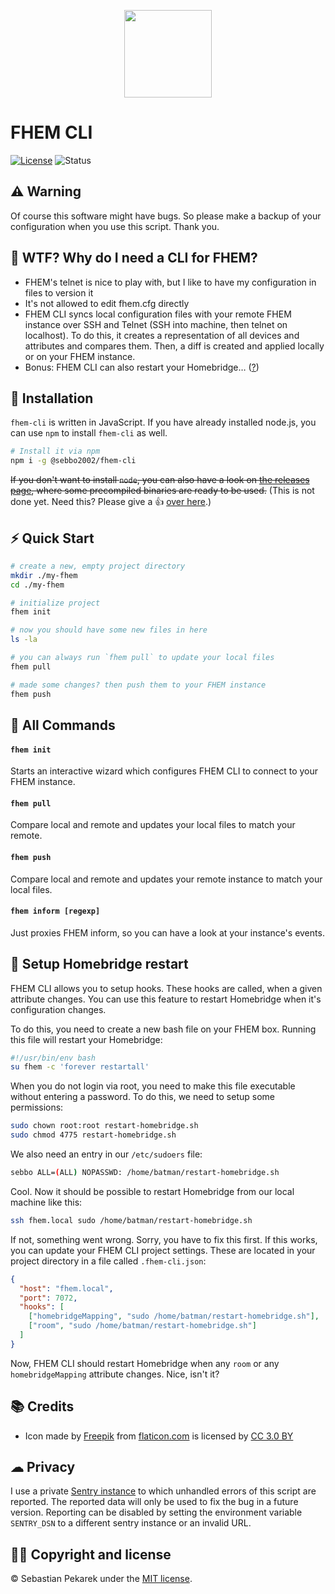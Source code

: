 <p align="center">
  <img width="140" height="140" src="https://d.sebbo.net/tools-NsTkJ9Zqkg.svg">
</p>

# FHEM CLI

[![License](https://img.shields.io/badge/license-MIT-blue.svg?style=flat-square)](LICENSE)
![Status](https://git-badges.sebbo.net/94/master/build)


## ⚠️ Warning
Of course this software might have bugs. So please make a backup of your configuration when you use this script. Thank you.


## 🤨 WTF? Why do I need a CLI for FHEM?
- FHEM's telnet is nice to play with, but I like to have my configuration in files to version it
- It's not allowed to edit fhem.cfg directly
- FHEM CLI syncs local configuration files with your remote FHEM instance over SSH and Telnet (SSH into machine, then telnet on localhost). To do this, it creates a representation of all devices and attributes and compares them. Then, a diff is created and applied locally or on your FHEM instance.
- Bonus: FHEM CLI can also restart your Homebridge… ([?](https://github.com/sebbo2002/fhem-cli#-setup-homebridge-restart))


## 🔧 Installation

`fhem-cli` is written in JavaScript. If you have already installed node.js, you can use `npm` to install `fhem-cli` as well.
```bash
# Install it via npm
npm i -g @sebbo2002/fhem-cli
```

~~If you don't want to install `node`, you can also have a look on [the releases page](https://github.com/sebbo2002/fhem-cli/releases), where some precompiled binaries are ready to be used.~~ (This is not done yet. Need this? Please give a 👍 [over here](https://github.com/sebbo2002/fhem-cli/issues/8).)


## ⚡️ Quick Start

```bash
# create a new, empty project directory
mkdir ./my-fhem
cd ./my-fhem

# initialize project
fhem init

# now you should have some new files in here
ls -la

# you can always run `fhem pull` to update your local files
fhem pull

# made some changes? then push them to your FHEM instance
fhem push
```


## 📑 All Commands

#### `fhem init`
Starts an interactive wizard which configures FHEM CLI to connect to your FHEM instance.

#### `fhem pull`
Compare local and remote and updates your local files to match your remote.

#### `fhem push`
Compare local and remote and updates your remote instance to match your local files.

#### `fhem inform [regexp]`
Just proxies FHEM inform, so you can have a look at your instance's events.


## 🔁 Setup Homebridge restart

FHEM CLI allows you to setup hooks. These hooks are called, when a given attribute changes. You can use this feature to restart Homebridge when it's configuration changes.

To do this, you need to create a new bash file on your FHEM box. Running this file will restart your Homebridge:

```bash
#!/usr/bin/env bash
su fhem -c 'forever restartall'
```

When you do not login via root, you need to make this file executable without entering a password. To do this, we need to setup some permissions:

```bash
sudo chown root:root restart-homebridge.sh
sudo chmod 4775 restart-homebridge.sh
```

We also need an entry in our `/etc/sudoers` file:

```bash
sebbo ALL=(ALL) NOPASSWD: /home/batman/restart-homebridge.sh
```

Cool. Now it should be possible to restart Homebridge from our local machine like this:

```bash
ssh fhem.local sudo /home/batman/restart-homebridge.sh
```

If not, something went wrong. Sorry, you have to fix this first. If this works, you can update your FHEM CLI project settings. These are located in your project directory in a file called `.fhem-cli.json`:

```json
{
  "host": "fhem.local",
  "port": 7072,
  "hooks": [
  	["homebridgeMapping", "sudo /home/batman/restart-homebridge.sh"],
  	["room", "sudo /home/batman/restart-homebridge.sh"]
  ]
}
```

Now, FHEM CLI should restart Homebridge when any `room` or any `homebridgeMapping` attribute changes. Nice, isn't it?

## 📚 Credits

- Icon made by [Freepik](http://www.freepik.com) from [flaticon.com](https://www.flaticon.com/) is licensed by [CC 3.0 BY](http://creativecommons.org/licenses/by/3.0/)


## ☁ Privacy

I use a private [Sentry instance]() to which unhandled errors of this script are reported. The reported data will only
be used to fix the bug in a future version. Reporting can be disabled by setting the environment variable `SENTRY_DSN`
to a different sentry instance or an invalid URL.


## 👨‍🔧 Copyright and license

&copy; Sebastian Pekarek under the [MIT license](LICENSE).
